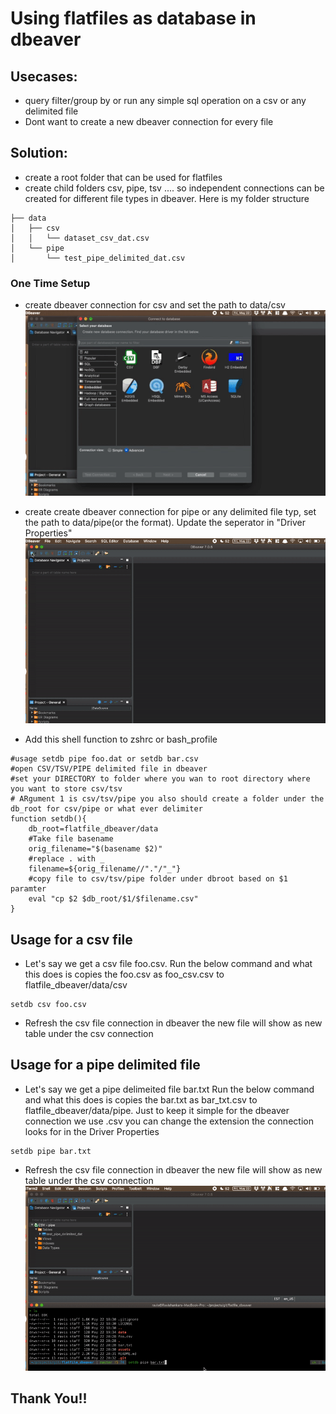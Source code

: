 # Using flatfiles as database in dbeaver

## Usecases:
- query filter/group by or run any simple sql operation on a csv or any delimited file
- Dont want to create a new dbeaver connection for every file

## Solution:
- create a root folder that can be used for flatfiles
- create child folders csv, pipe, tsv .... so independent connections can be created for different file types in dbeaver. Here is my folder structure
```
├── data
│   ├── csv
│   │   └── dataset_csv_dat.csv
│   └── pipe
│       └── test_pipe_delimited_dat.csv
```
### One Time Setup
- create dbeaver connection for csv and set the path to data/csv
![](assets/create_csv_connection.gif)

- create create dbeaver connection for pipe or any delimited file typ, set the path to data/pipe(or the format). Update the seperator in "Driver Properties"
![](assets/create_pipe_connection.gif)

- Add this shell function to zshrc or bash_profile
``` shell
#usage setdb pipe foo.dat or setdb bar.csv
#open CSV/TSV/PIPE delimited file in dbeaver
#set your DIRECTORY to folder where you wan to root directory where you want to store csv/tsv
# ARgument 1 is csv/tsv/pipe you also should create a folder under the db_root for csv/pipe or what ever delimiter
function setdb(){
	db_root=flatfile_dbeaver/data
	#Take file basename
	orig_filename="$(basename $2)"
	#replace . with _
	filename=${orig_filename//"."/"_"}
	#copy file to csv/tsv/pipe folder under dbroot based on $1 paramter
	eval "cp $2 $db_root/$1/$filename.csv"
}

```

## Usage for a csv file

- Let's say we get a csv file foo.csv. Run the below command and what this does is copies the foo.csv as foo_csv.csv to flatfile_dbeaver/data/csv
```
setdb csv foo.csv
```
- Refresh the csv file connection in dbeaver the new file will show as new table under the csv connection


## Usage for a pipe delimited file

- Let's say we get a pipe delimeited file bar.txt Run the below command and what this does is copies the bar.txt as bar_txt.csv to flatfile_dbeaver/data/pipe. Just to keep it simple for the dbeaver connection we use .csv you can change the extension the connection looks for in the Driver Properties
```
setdb pipe bar.txt
```
- Refresh the csv file connection in dbeaver the new file will show as new table under the csv connection
![](assets/move_refresh.gif)


## Thank You!!